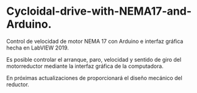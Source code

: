 # Cycloidal-drive-with-NEMA17-and-Arduino.
Control de velocidad de motor NEMA 17 con Arduino e interfaz gráfica hecha en LabVIEW 2019.

Es posible controlar el arranque, paro, velocidad y sentido de giro del motorreductor mediante la interfaz gráfica de la computadora.

En próximas actualizaciones de proporcionará el diseño mecánico del reductor.
